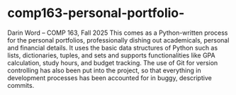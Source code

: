 # comp163-personal-portfolio-
Darin Word – COMP 163, Fall 2025
This comes as a Python-written process for the personal portfolios, professionally dishing out academicals, personal and financial details. It uses the basic data structures of Python such as lists, dictionaries, tuples, and sets and supports functionalities like GPA calculation, study hours, and budget tracking. The use of Git for version controlling has also been put into the project, so that everything in development processes has been accounted for in buggy, descriptive commits.

